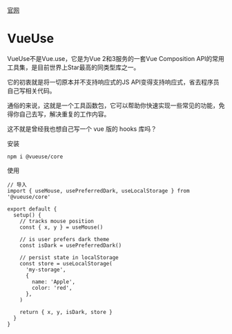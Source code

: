 [官网](https://vueuse.org/)

# VueUse

VueUse不是Vue.use，它是为Vue 2和3服务的一套Vue Composition API的常用工具集，是目前世界上Star最高的同类型库之一。

它的初衷就是将一切原本并不支持响应式的JS API变得支持响应式，省去程序员自己写相关代码。

通俗的来说，这就是一个工具函数包，它可以帮助你快速实现一些常见的功能，免得你自己去写，解决重复的工作内容。

这不就是曾经我也想自己写一个  vue 版的 hooks 库吗？

安装
```
npm i @vueuse/core
```

使用
```
// 导入
import { useMouse, usePreferredDark, useLocalStorage } from '@vueuse/core'

export default {
  setup() {
    // tracks mouse position
    const { x, y } = useMouse()

    // is user prefers dark theme
    const isDark = usePreferredDark()

    // persist state in localStorage
    const store = useLocalStorage(
      'my-storage',
      {
        name: 'Apple',
        color: 'red',
      },
    )

    return { x, y, isDark, store }
  }
}


```